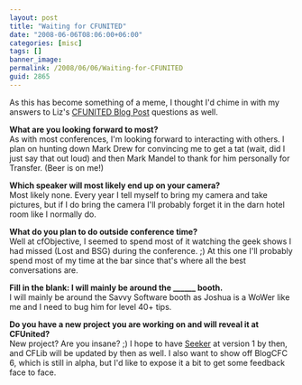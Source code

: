 ```yaml
---
layout: post
title: "Waiting for CFUNITED"
date: "2008-06-06T08:06:00+06:00"
categories: [misc]
tags: []
banner_image: 
permalink: /2008/06/06/Waiting-for-CFUNITED
guid: 2865
---
```


As this has become something of a meme, I thought I'd chime in with my answers to Liz's <a href="http://cfunited.com/blog/index.cfm/2008/6/4/Count-down-begins--Questions-for-CFUnited-Attendees">CFUNITED Blog Post</a> questions as well.
<!--more-->
<b>What are you looking forward to most?</b><br/>
As with most conferences, I'm looking forward to interacting with others. I plan on hunting down Mark Drew for convincing me to get a tat (wait, did I just say that out loud) and then Mark Mandel to thank for him personally for Transfer. (Beer is on me!) 

<b>Which speaker will most likely end up on your camera?</b><br/>
Most likely none. Every year I tell myself to bring my camera and take pictures, but if I do bring the camera I'll probably forget it in the darn hotel room like I normally do.

<b>What do you plan to do outside conference time?</b><br/>
Well at cfObjective, I seemed to spend most of it watching the geek shows I had missed (Lost and BSG) during the conference. ;) At this one I'll probably spend most of my time at the bar since that's where all the best conversations are. 

<b>Fill in the blank: I will mainly be around the ______ booth.</b><br />
I will mainly be around the Savvy Software booth as Joshua is a WoWer like me and I need to bug him for level 40+ tips.

<b>Do you have a new project you are working on and will reveal it at CFUnited?</b><br>
New project? Are you insane? ;) I hope to have <a href="http://seeker.riaforge.org">Seeker</a> at version 1 by then, and CFLib will be updated by then as well. I also want to show off BlogCFC 6, which is still in alpha, but I'd like to expose it a bit to get some feedback face to face.